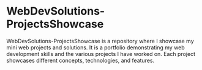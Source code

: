 # WebDevSolutions-ProjectsShowcase

WebDevSolutions-ProjectsShowcase is a repository where I showcase my mini web projects and solutions. It is a portfolio demonstrating my web development skills and the various projects I have worked on. Each project showcases different concepts, technologies, and features.
